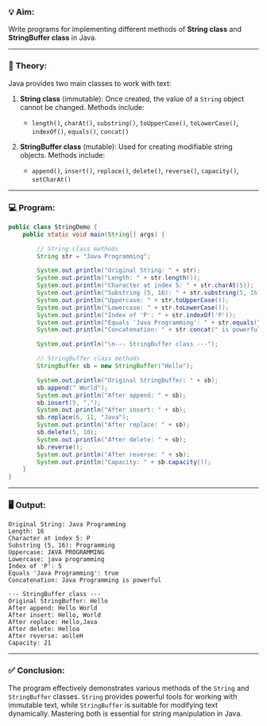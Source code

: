 ### 💡 **Aim:**
Write programs for implementing different methods of **String class** and **StringBuffer class** in Java.

---

### 📘 **Theory:**

Java provides two main classes to work with text:

1. **String class** (immutable): Once created, the value of a `String` object cannot be changed. Methods include:
   - `length()`, `charAt()`, `substring()`, `toUpperCase()`, `toLowerCase()`, `indexOf()`, `equals()`, `concat()`

2. **StringBuffer class** (mutable): Used for creating modifiable string objects. Methods include:
   - `append()`, `insert()`, `replace()`, `delete()`, `reverse()`, `capacity()`, `setCharAt()`

---

### 💻 **Program:**

```java
public class StringDemo {
    public static void main(String[] args) {

        // String class methods
        String str = "Java Programming";

        System.out.println("Original String: " + str);
        System.out.println("Length: " + str.length());
        System.out.println("Character at index 5: " + str.charAt(5));
        System.out.println("Substring (5, 16): " + str.substring(5, 16));
        System.out.println("Uppercase: " + str.toUpperCase());
        System.out.println("Lowercase: " + str.toLowerCase());
        System.out.println("Index of 'P': " + str.indexOf('P'));
        System.out.println("Equals 'Java Programming': " + str.equals("Java Programming"));
        System.out.println("Concatenation: " + str.concat(" is powerful"));

        System.out.println("\n--- StringBuffer class ---");

        // StringBuffer class methods
        StringBuffer sb = new StringBuffer("Hello");

        System.out.println("Original StringBuffer: " + sb);
        sb.append(" World");
        System.out.println("After append: " + sb);
        sb.insert(5, ",");
        System.out.println("After insert: " + sb);
        sb.replace(6, 11, "Java");
        System.out.println("After replace: " + sb);
        sb.delete(5, 10);
        System.out.println("After delete: " + sb);
        sb.reverse();
        System.out.println("After reverse: " + sb);
        System.out.println("Capacity: " + sb.capacity());
    }
}
```

---

### 🖥️ **Output:**

```
Original String: Java Programming  
Length: 16  
Character at index 5: P  
Substring (5, 16): Programming  
Uppercase: JAVA PROGRAMMING  
Lowercase: java programming  
Index of 'P': 5  
Equals 'Java Programming': true  
Concatenation: Java Programming is powerful  

--- StringBuffer class ---
Original StringBuffer: Hello  
After append: Hello World  
After insert: Hello, World  
After replace: Hello,Java  
After delete: Helloa  
After reverse: aolleH  
Capacity: 21
```

---

### ✅ **Conclusion:**

The program effectively demonstrates various methods of the `String` and `StringBuffer` classes. `String` provides powerful tools for working with immutable text, while `StringBuffer` is suitable for modifying text dynamically. Mastering both is essential for string manipulation in Java.
